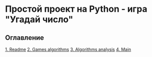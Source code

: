 # Простой проект на Python - игра "Угадай число"

## Оглавление
[1. Readme](https://github.com/DmitriyS1/GuessNumber/blob/main/README.md)
[2. Games algorithms](https://github.com/DmitriyS1/GuessNumber/blob/main/game_core.py)
[3. Algorithms analysis](https://github.com/DmitriyS1/GuessNumber/blob/main/score_analysis.py)
[4. Main](https://github.com/DmitriyS1/GuessNumber/blob/main/main.py)
